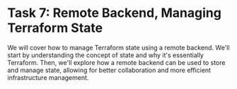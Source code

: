 # Task 7: Remote Backend, Managing Terraform State

We will cover how to manage Terraform state using a remote backend. We'll start by understanding the concept of state and why it's essentially Terraform. Then, we'll explore how a remote backend can be used to store and manage state, allowing for better collaboration and more efficient infrastructure management.